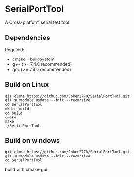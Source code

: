 # SerialPortTool
A  Cross-platform serial test tool.

## Dependencies
Required:
* [cmake](http://www.cmake.org) - buildsystem
* g++ (>= 7.4.0 recommended)
* gcc (>= 7.4.0 recommended)

## Build on Linux
~~~
git clone https://github.com/Joker2770/SerialPortTool.git
git submodule update --init --recursive
cd SerialPortTool
mkdir build
cd build
cmake ..
make
./SerialPortTool
~~~

## Build on windows
~~~
git clone https://github.com/Joker2770/SerialPortTool.git
git submodule update --init --recursive
cd SerialPortTool
~~~
build with cmake-gui.
